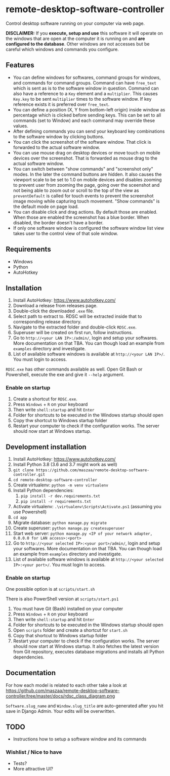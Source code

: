 # remote-desktop-software-controller
Control desktop software running on your computer via web page.

**DISCLAIMER:** If you **execute, setup and use** this software it will operate on the windows that are open at the computer it is running on and **are configured to the database**. Other windows are not accesses but be careful which windows and commands you configure.


## Features

- You can define windows for softwares, command groups for windows, and commands for command groups. Command can have `free_text` which is sent as is to the software window in question. Command can also have a reference to a `Key` element and a `multiplier`. This causes `Key.key` to be sent `multiplier` times to the software window. If key reference exists it is preferred over `free_text`.
- You can define a position (X, Y from bottom-left origin) inside window as percentage which is clicked before sending keys. This can be set to all commands (set to Window) and each command may override these values.
- After defining commands you can send your keyboard key combinations to the software window by clicking buttons.
- You can click the screenshot of the software window. That click is forwarded to the actual software window.
- You can use mouse drag on desktop devices or move touch on mobile devices over the screenshot. That is forwarded as mouse drag to the actual software window.
- You can switch between "show commands" and "screenshot only" modes. In the later the command buttons are hidden. It also causes the viewport scale to be set to 1.0 on mobile devices and disables zooming to prevent user from zooming the page, going over the sceenshot and not being able to zoom out or scroll to the top of the view as `preventDefault` is called for touch events to prevent the screenshot image moving while capturing touch movement. "Show commands" is the default mode on page load.
- You can disable click and drag actions. By default those are enabled. When those are enabled the screenshot has a blue border. When disabled, the border doesn't have a border.
- If only one software window is configured the software window list view takes user to the control view of that sole window.


## Requirements
- Windows
- Python
- AutoHotkey


## Installation
1. Install AutoHotkey: https://www.autohotkey.com/
2. Download a release from releases page.
3. Double-click the downloaded `.exe` file.
4. Select path to extract to. RDSC will be extracted inside that to corresponding release directory.
5. Navigate to the extracted folder and double-click `RDSC.exe`.
6. Superuser will be created on first run, follow instructions.
7. Go to `http://<your LAN IP>:/admin/`, login and setup your softwares. More documentation on that TBA. You can though load an example from `examples` directory and investigate.
8. List of available software windows is available at `http://<your LAN IP>/`. You must login to access.

`RDSC.exe` has other commands available as well. Open Git Bash or Powershell, execute the exe and give it `--help` argument.

### Enable on startup

1. Create a shortcut for `RDSC.exe`.
2. Press `Windows` + `R` on your keyboard
3. Then write `shell:startup` and hit `Enter`
4. Folder for shortcuts to be executed in the Windows startup should open
5. Copy thw shortcut to Windows startup folder
6. Restart your computer to check if the configuration works. The server should now start at Windows startup.


## Development installation
1. Install AutoHotkey: https://www.autohotkey.com/
2. Install Python 3.8 (3.6 and 3.7 might work as well)
3. `git clone https://github.com/maszaa/remote-desktop-software-controller.git`
4. `cd remote-desktop-software-controller`
5. Create virtualenv: `python -m venv virtualenv`
6. Install Python dependencies:
    1. `pip install -r dev.requirements.txt`
    2. `pip install -r requirements.txt`
7. Activate virtualenv: `.\virtualenv\Scripts\Activate.ps1` (assuming you use Powershell)
8. `cd app`
9. Migrate database: `python manage.py migrate`
10. Create superuser: `python manage.py createsuperuser`
11. Start web server: `python manage.py <IP of your network adapter, 0.0.0.0 for LAN access>:<port>`
12. Go to `http://<your selected IP>:<your port>/admin/`, login and setup your softwares. More documentation on that TBA. You can though load an example from `examples` directory and investigate.
13. List of available software windows is available at `http://<your selected IP>:<your port>/`. You must login to access.

### Enable on startup

One possible option is at `scripts/start.sh`

There is also PowerShell version at `scripts/start.ps1`

1. You must have Git (Bash) installed on your computer
2. Press `Windows` + `R` on your keyboard
3. Then write `shell:startup` and hit `Enter`
4. Folder for shortcuts to be executed in the Windows startup should open
5. Open `scripts` folder and create a shortcut for `start.sh`
6. Copy that shortcut to Windows startup folder
7. Restart your computer to check if the configuration works. The server should now start at Windows startup. It also fetches the latest version from Git repository, executes database migrations and installs all Python dependencies.


## Documentation

For how each model is related to each other take a look at https://github.com/maszaa/remote-desktop-software-controller/tree/master/docs/rdsc_class_diagram.png

`Software.slug_name` and `Window.slug_title` are auto-generated after you hit save in Django Admin. Your edits will be overwritten.


## TODO

- Instructions how to setup a software window and its commands

### Wishlist / Nice to have

- Tests?
- More attractive UI?
